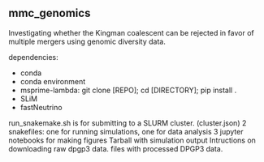 mmc_genomics
------------

Investigating whether the Kingman coalescent can be rejected in favor of multiple mergers
    using genomic diversity data.

dependencies:
- conda
- conda environment
- msprime-lambda: git clone [REPO]; cd [DIRECTORY]; pip install .
- SLiM
- fastNeutrino

run_snakemake.sh is for submitting to a SLURM cluster. (cluster.json)
2 snakefiles: one for running simulations, one for data analysis
3 jupyter notebooks for making figures
Tarball with simulation output
Intructions on downloading raw dpgp3 data.
files with processed DPGP3 data.
